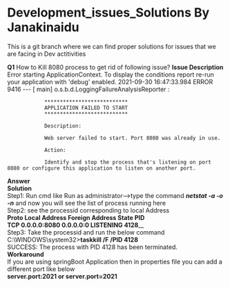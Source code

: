 # Development_issues_Solutions By Janakinaidu
This is a git branch where we can find proper solutions for issues that we are facing in Dev actitivities

**Q1** How to Kill 8080 process to get rid of following issue?
**Issue Description**
                Error starting ApplicationContext. To display the conditions report re-run your application with 'debug' enabled.
                2021-09-30 16:47:33.984 ERROR 9416 --- [           main] o.s.b.d.LoggingFailureAnalysisReporter   : 

                ***************************
                APPLICATION FAILED TO START
                ***************************

                Description:

                Web server failed to start. Port 8080 was already in use.

                Action:

                Identify and stop the process that's listening on port 8080 or configure this application to listen on another port.
 **Answer**<br>**Solution** <br>
               Step1: Run cmd like Run as administrator-->type the command **_netstat -a -o -n_** and now you will see the list of process running here <br>
               Step2: see the processid corresponding to local Address <br>
                **Proto  Local Address          Foreign Address        State           PID**  <br>
               **TCP      0.0.0.0:8080           0.0.0.0:0              LISTENING       4128**__  <br>
               Step3: Take the processid and run the below command <br>
               C:\WINDOWS\system32>**taskkill /F /PID 4128**  <br>
                SUCCESS: The process with PID 4128 has been terminated. <br>
**Workaround** <br>
              If you are using springBoot Application then in properties file you can add a different port like below <br>
               **server.port:2021  or server.port=2021**

